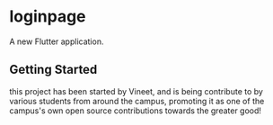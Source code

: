 # loginpage

A new Flutter application.

## Getting Started

this project has been started by Vineet, and is being contribute to by various students from around the campus, promoting it as one of the campus's own open source contributions towards the greater good!